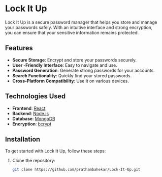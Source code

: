 # Lock It Up

Lock It Up is a secure password manager that helps you store and manage your passwords safely. With an intuitive interface and strong encryption, you can ensure that your sensitive information remains protected.

## Features

- **Secure Storage**: Encrypt and store your passwords securely.
- **User -Friendly Interface**: Easy to navigate and use.
- **Password Generation**: Generate strong passwords for your accounts.
- **Search Functionality**: Quickly find your stored passwords.
- **Cross-Platform Compatibility**: Use it on various devices.

## Technologies Used

- **Frontend**: [React](https://reactjs.org/)
- **Backend**: [Node.js](https://nodejs.org/)
- **Database**: [MongoDB](https://www.mongodb.com/)
- **Encryption**: [bcrypt](https://www.npmjs.com/package/bcrypt)

## Installation

To get started with Lock It Up, follow these steps:

1. Clone the repository:
   ```bash
   git clone https://github.com/prathambahekar/Lock-It-Up.git
